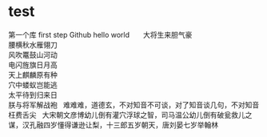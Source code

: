 # test
第一个库
first step Github
hello world
      
大将生来胆气豪  
腰横秋水雁翎刀  
风吹鼍鼓山河动  
电闪旌旗日月高  
天上麒麟原有种  
穴中蝼蚁岂能逃  
太平待到归来日  
朕与将军解战袍  
难难难，道德玄，不对知音不可谈，对了知音谈几句，不对知音枉费舌尖  
大宋朝文彦博幼儿倒有灌穴浮球之智，司马温公幼儿倒有破瓮救儿之谋，汉孔融四岁懂得谦逊让梨，十三郎五岁朝天，唐刘晏七岁举翰林
